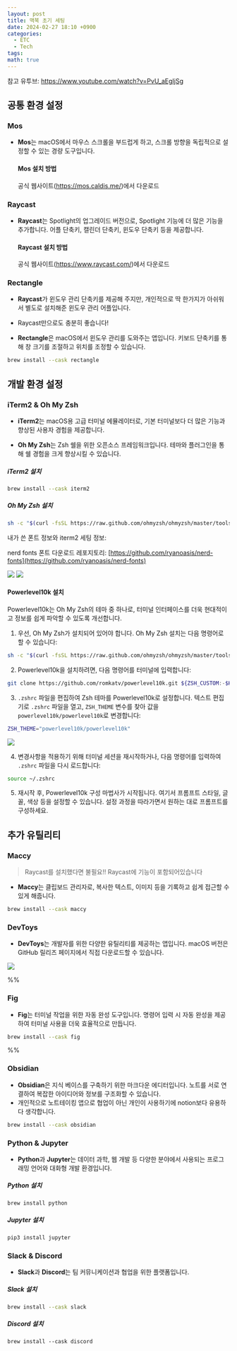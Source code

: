 ```yaml
---
layout: post
title: 맥북 초기 세팅
date: 2024-02-27 18:10 +0900
categories:
  - ETC
  - Tech
tags: 
math: true
---
```

참고 유투브: https://www.youtube.com/watch?v=PvU_aEgIjSg

## 공통 환경 설정

### Mos

- **Mos**는 macOS에서 마우스 스크롤을 부드럽게 하고, 스크롤 방향을 독립적으로 설정할 수 있는 경량 도구입니다.


	#### Mos 설치 방법
	공식 웹사이트(https://mos.caldis.me/)에서 다운로드

### Raycast

- **Raycast**는 Spotlight의 업그레이드 버전으로, Spotlight 기능에 더 많은 기능을 추가합니다. 어플 단축키, 캘린더 단축키, 윈도우 단축키 등을 제공합니다.

	#### Raycast 설치 방법 
	공식 웹사이트(https://www.raycast.com/)에서 다운로드

### Rectangle
- **Raycast**가 윈도우 관리 단축키를 제공해 주지만, 개인적으로 딱 한가지가 아쉬워서 별도로 설치해준 윈도우 관리 어플입니다.
- Raycast만으로도 충분히 좋습니다!

- **Rectangle**은 macOS에서 윈도우 관리를 도와주는 앱입니다. 키보드 단축키를 통해 창 크기를 조절하고 위치를 조정할 수 있습니다.

```sh
brew install --cask rectangle
```

## 개발 환경 설정

### iTerm2 & Oh My Zsh

- **iTerm2**는 macOS용 고급 터미널 에뮬레이터로, 기본 터미널보다 더 많은 기능과 향상된 사용자 경험을 제공합니다.
    
- **Oh My Zsh**는 Zsh 쉘을 위한 오픈소스 프레임워크입니다. 테마와 플러그인을 통해 쉘 경험을 크게 향상시킬 수 있습니다.

##### iTerm2 설치 
```sh
brew install --cask iterm2 
```

##### Oh My Zsh 설치 
```sh
sh -c "$(curl -fsSL https://raw.github.com/ohmyzsh/ohmyzsh/master/tools/install.sh)"
```


내가 쓴 폰트 정보와 iterm2 세팅 정보:

nerd fonts 폰트 다운로드 레포지토리: [https://github.com/ryanoasis/nerd-fonts](https://github.com/ryanoasis/nerd-fonts)

![](https://i.imgur.com/xAdSCdN.png)
![](https://i.imgur.com/TPVJXg6.png)


#### Powerlevel10k 설치

Powerlevel10k는 Oh My Zsh의 테마 중 하나로, 터미널 인터페이스를 더욱 현대적이고 정보를 쉽게 파악할 수 있도록 개선합니다.

1. 우선, Oh My Zsh가 설치되어 있어야 합니다. Oh My Zsh 설치는 다음 명령어로 할 수 있습니다:
```sh
sh -c "$(curl -fsSL https://raw.github.com/ohmyzsh/ohmyzsh/master/tools/install.sh)"
```

2. Powerlevel10k을 설치하려면, 다음 명령어를 터미널에 입력합니다:
```sh
git clone https://github.com/romkatv/powerlevel10k.git ${ZSH_CUSTOM:-$HOME/.oh-my-zsh/custom}/themes/powerlevel10k
```

3. `.zshrc` 파일을 편집하여 Zsh 테마를 Powerlevel10k로 설정합니다. 텍스트 편집기로 `.zshrc` 파일을 열고, `ZSH_THEME` 변수를 찾아 값을 `powerlevel10k/powerlevel10k`로 변경합니다:

```sh
ZSH_THEME="powerlevel10k/powerlevel10k"
```

![](https://i.imgur.com/Lwng3eV.png)


4. 변경사항을 적용하기 위해 터미널 세션을 재시작하거나, 다음 명령어를 입력하여 `.zshrc` 파일을 다시 로드합니다:

```sh
source ~/.zshrc
```

5. 재시작 후, Powerlevel10k 구성 마법사가 시작됩니다. 여기서 프롬프트 스타일, 글꼴, 색상 등을 설정할 수 있습니다. 설정 과정을 따라가면서 원하는 대로 프롬프트를 구성하세요.


## 추가 유틸리티

### Maccy

> Raycast를 설치했다면 불필요!! Raycast에 기능이 포함되어있습니다

- **Maccy**는 클립보드 관리자로, 복사한 텍스트, 이미지 등을 기록하고 쉽게 접근할 수 있게 해줍니다.

```sh
brew install --cask maccy
```

### DevToys

- **DevToys**는 개발자를 위한 다양한 유틸리티를 제공하는 앱입니다. macOS 버전은 GitHub 릴리즈 페이지에서 직접 다운로드할 수 있습니다.

![](https://i.imgur.com/INA3FQf.png)


%% 
### Fig

- **Fig**는 터미널 작업을 위한 자동 완성 도구입니다. 명령어 입력 시 자동 완성을 제공하여 터미널 사용을 더욱 효율적으로 만듭니다.

```sh
brew install --cask fig
```
 %%

### Obsidian

- **Obsidian**은 지식 베이스를 구축하기 위한 마크다운 에디터입니다. 노트를 서로 연결하여 복잡한 아이디어와 정보를 구조화할 수 있습니다.
- 개인적으로 노트테이킹 앱으로 협업이 아닌 개인이 사용하기에 notion보다 유용하다 생각합니다.

```sh
brew install --cask obsidian
```

### Python & Jupyter

- **Python**과 **Jupyter**는 데이터 과학, 웹 개발 등 다양한 분야에서 사용되는 프로그래밍 언어와 대화형 개발 환경입니다.
##### Python 설치 
```sh
brew install python 
```

##### Jupyter 설치 
```sh
pip3 install jupyter
```


### Slack & Discord

- **Slack**과 **Discord**는 팀 커뮤니케이션과 협업을 위한 플랫폼입니다.

##### Slack 설치 
```sh
brew install --cask slack 
```

##### Discord 설치 
```
brew install --cask discord
```


